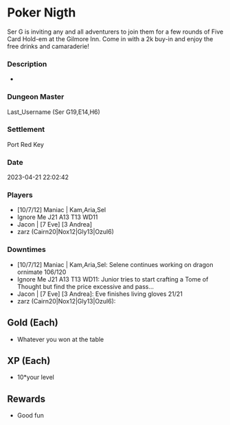 # Poker Nigth
Ser G is inviting any and all adventurers to join them for a few rounds of Five Card Hold-em at the Gilmore Inn. Come in with a 2k buy-in and enjoy the free drinks and camaraderie!
### Description
-
### Dungeon Master
Last_Username (Ser G19,E14,H6)
### Settlement
Port Red Key
### Date
2023-04-21 22:02:42
### Players
* [10/7/12] Maniac | Kam,Aria,Sel
* Ignore Me J21 A13 T13 WD11
* Jacon | [7 Eve] [3 Andrea]
* zarz (Cairn20|Nox12|Gly13|Ozul6)
### Downtimes
* [10/7/12] Maniac | Kam,Aria,Sel: Selene continues working on dragon ornimate 106/120
* Ignore Me J21 A13 T13 WD11: Junior tries to start crafting a Tome of Thought but find the price excessive and pass...
* Jacon | [7 Eve] [3 Andrea]: Eve finishes living gloves 21/21
* zarz (Cairn20|Nox12|Gly13|Ozul6): 
## Gold (Each)
* Whatever you won at the table
## XP (Each)
* 10*your level
## Rewards
* Good fun